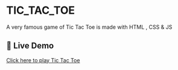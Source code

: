 # TIC_TAC_TOE
A very famous game of Tic Tac Toe is made with HTML , CSS &amp; JS

## 🔗 Live Demo

[Click here to play Tic Tac Toe](https://roshanshelke13.github.io/TIC_TAC_TOE/)


